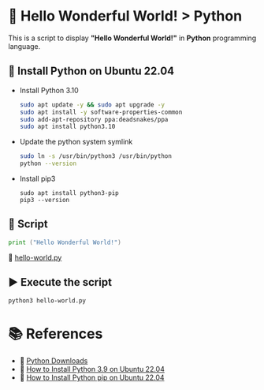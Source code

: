 # :notebook: Hello Wonderful World! > Python
This is a script to display **"Hello Wonderful World!"** in **Python** programming language.

## :snake: Install Python on Ubuntu 22.04

- Install Python 3.10

  ```bash
  sudo apt update -y && sudo apt upgrade -y
  sudo apt install -y software-properties-common
  sudo add-apt-repository ppa:deadsnakes/ppa
  sudo apt install python3.10
  ```

- Update the python system symlink

  ```bash
  sudo ln -s /usr/bin/python3 /usr/bin/python
  python --version
  ```

- Install pip3 

  ```
  sudo apt install python3-pip
  pip3 --version
  ```

## :page_facing_up: Script
```go
print ("Hello Wonderful World!")
```

:link: [hello-world.py](hello-world.py)


## :arrow_forward: Execute the script

```bash
python3 hello-world.py
```

# :books: References
- :link: [Python Downloads](https://www.python.org/downloads/)
- :link: [How to Install Python 3.9 on Ubuntu 22.04](https://linuxhint.com/install-python-ubuntu-22-04/)
- :link: [How to Install Python pip on Ubuntu 22.04](https://linuxhint.com/install-python-pip-ubuntu-22-04/)